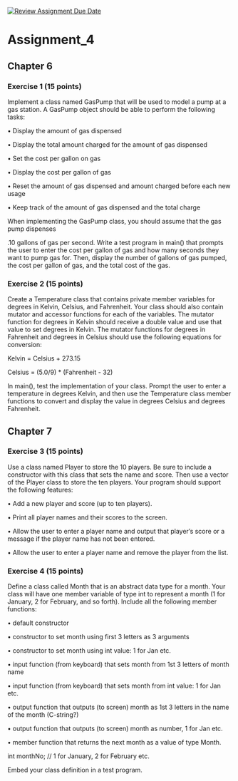 [![Review Assignment Due Date](https://classroom.github.com/assets/deadline-readme-button-22041afd0340ce965d47ae6ef1cefeee28c7c493a6346c4f15d667ab976d596c.svg)](https://classroom.github.com/a/j-Psd8k7)
# Assignment_4


## Chapter 6
### Exercise 1 (15 points)

Implement a class named GasPump that will be used to model a pump at a gas station. A GasPump object should be able to perform the following tasks:

• Display the amount of gas dispensed

• Display the total amount charged for the amount of gas dispensed

• Set the cost per gallon on gas

• Display the cost per gallon of gas

• Reset the amount of gas dispensed and amount charged before each new usage

• Keep track of the amount of gas dispensed and the total charge

When implementing the GasPump class, you should assume that the gas pump dispenses

.10 gallons of gas per second. Write a test program in main() that prompts the user to enter the cost per gallon of gas and how many seconds they want to pump gas for. Then, display the number of gallons of gas pumped, the cost per gallon of gas, and the total cost of the gas.


### Exercise 2 (15 points)

Create a Temperature class that contains private member variables for degrees in Kelvin, Celsius, and Fahrenheit. Your class should also contain mutator and accessor functions for each of the variables. The mutator function for degrees in Kelvin should receive a double value and use that value to set degrees in Kelvin.
The mutator functions for degrees in Fahrenheit and degrees in Celsius should use the following equations for conversion:

Kelvin = Celsius + 273.15

Celsius = (5.0/9) * (Fahrenheit - 32)

In main(), test the implementation of your class. Prompt the user to enter a temperature in degrees Kelvin, and then use the Temperature class member functions to convert and display the value in degrees Celsius and degrees Fahrenheit.


## Chapter 7

### Exercise 3 (15 points)
Use a class named Player to store the 10 players. Be sure to include a constructor with this class that sets the name and score. Then use a vector of the Player class to store the ten players. Your program should support the following features:

• Add a new player and score (up to ten players).

• Print all player names and their scores to the screen.

• Allow the user to enter a player name and output that player’s score or a message if the player name has not been entered.

• Allow the user to enter a player name and remove the player from the list.

### Exercise 4 (15 points)

Define a class called Month that is an abstract data type for a month. Your class will have one member variable of type int to represent a month (1 for January, 2 for February, and so forth). Include all the following member functions:

• default constructor

• constructor to set month using first 3 letters as 3 arguments

• constructor to set month using int value: 1 for Jan etc.

• input function (from keyboard) that sets month from 1st 3 letters of month name

• input function (from keyboard) that sets month from int value: 1 for Jan etc.

• output function that outputs (to screen) month as 1st 3 letters in the name of the month (C-string?)

• output function that outputs (to screen) month as number, 1 for Jan etc.

• member function that returns the next month as a value of type Month.

int monthNo; // 1 for January, 2 for February etc.


Embed your class definition in a test program.
